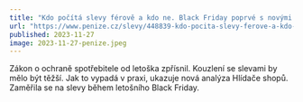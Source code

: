 ```yaml
---
title: "Kdo počítá slevy férově a kdo ne. Black Friday poprvé s novými pravidly"
url: "https://www.penize.cz/slevy/448839-kdo-pocita-slevy-ferove-a-kdo-ne-black-friday-poprve-s-novymi-pravidly"
published: 2023-11-27
image: 2023-11-27-penize.jpeg
---
```


Zákon o ochraně spotřebitele od letoška zpřísnil. Kouzlení se slevami by mělo být těžší. Jak to vypadá v praxi, ukazuje nová analýza Hlídače shopů. Zaměřila se na slevy během letošního Black Friday.
